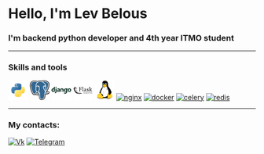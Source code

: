 # Hello, I'm Lev Belous

### I'm backend python developer and 4th year ITMO student

---

### Skills and tools

[<img aligh="left" alt="python" width="40px" src="https://raw.githubusercontent.com/github/explore/80688e429a7d4ef2fca1e82350fe8e3517d3494d/topics/python/python.png">][python]
[<img aligh="left" alt="postgesql" width="40px" src="https://raw.githubusercontent.com/github/explore/80688e429a7d4ef2fca1e82350fe8e3517d3494d/topics/postgresql/postgresql.png">][postgresql]
[<img aligh="left" alt="django" width="40px" src="https://raw.githubusercontent.com/github/explore/80688e429a7d4ef2fca1e82350fe8e3517d3494d/topics/django/django.png">][django]
[<img aligh="left" alt="flask" width="40px" src="https://raw.githubusercontent.com/github/explore/80688e429a7d4ef2fca1e82350fe8e3517d3494d/topics/flask/flask.png">][flask]
[<img aligh="left" alt="linux" width="40px" src="https://raw.githubusercontent.com/devicons/devicon/master/icons/linux/linux-original.svg">][linux]
[<img aligh="left" alt="nginx" width="40px" src="https://hsto.org/webt/el/jb/k_/eljbk_b0wl5x6tfkpa334zfvqvs.png">][nginx]
[<img aligh="left" alt="docker" width="40px" src="https://avatars.githubusercontent.com/u/11618900?v=4">][docker]
[<img aligh="left" alt="celery" width="40px" src="https://livingmethod.files.wordpress.com/2016/11/celery_128.png">][celery]
[<img aligh="left" alt="redis" width="40px" src="https://toppng.com/uploads/preview/redis-logo-11609374422bg2tijbhx4.png">][redis]



---

### My contacts:

[<img aligh="left" alt="Vk" width="40px" src="https://cdn-icons-png.flaticon.com/512/25/25684.png" />][vk]
[<img aligh="left" alt="Telegram" width="40px" src="https://i.ibb.co/Sdsd8fj/pngegg.png" />][telegram]

[vk]: https://vk.com/lev4ekr/
[telegram]: https://t.me/lev4ek/
[python]: https://www.python.org/
[postgresql]: https://www.postgresql.org/
[django]: https://www.djangoproject.com/
[flask]: https://flask.palletsprojects.com/
[linux]: https://www.linux.org/
[nginx]: https://nginx.org/
[celery]:https://celery.org/
[docker]:https://docker.com/
[redis]:https://redis.io/
